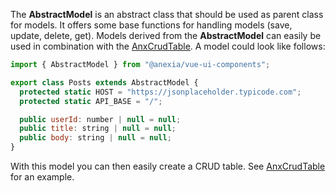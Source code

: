 The **AbstractModel** is an abstract class that should be used as parent class for models. It offers some base functions for handling models (save, update, delete, get). Models derived from the **AbstractModel** can easily be used in combination with the [AnxCrudTable](/#/Components/AnxCrudTable). A model could look like follows:

```javascript
import { AbstractModel } from "@anexia/vue-ui-components";

export class Posts extends AbstractModel {
  protected static HOST = "https://jsonplaceholder.typicode.com";
  protected static API_BASE = "/";

  public userId: number | null = null;
  public title: string | null = null;
  public body: string | null = null;
}
```

With this model you can then easily create a CRUD table. See [AnxCrudTable](/#/Components/AnxCrudTable) for an example.